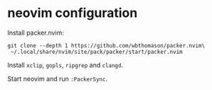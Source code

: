 # neovim configuration

Install packer.nvim:

```shell
git clone --depth 1 https://github.com/wbthomason/packer.nvim\
 ~/.local/share/nvim/site/pack/packer/start/packer.nvim
```

Install `xclip`, `gopls`, `ripgrep` and `clangd`.


Start neovim and run `:PackerSync`.
